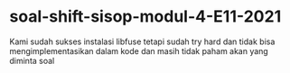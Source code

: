 # soal-shift-sisop-modul-4-E11-2021
Kami sudah sukses instalasi libfuse tetapi sudah try hard dan tidak bisa mengimplementasikan dalam kode dan masih tidak paham akan yang diminta soal

